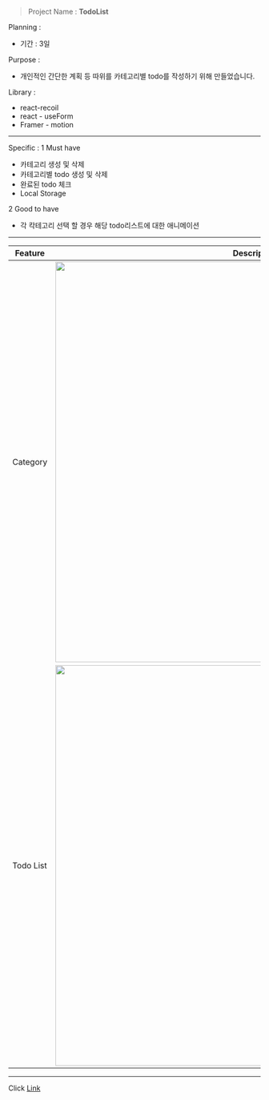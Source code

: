 > Project Name : **TodoList**

Planning :

- 기간 : 3일

Purpose :

- 개인적인 간단한 계획 등 따위를 카테고리별 todo를 작성하기 위해 만들었습니다.

Library :

- react-recoil
- react - useForm
- Framer - motion

---

Specific :
1 Must have

- 카테고리 생성 및 삭제
- 카테고리별 todo 생성 및 삭제
- 완료된 todo 체크
- Local Storage

2 Good to have

- 각 칵테고리 선택 할 경우 해당 todo리스트에 대한 애니메이션

---

|Feature|Description|
|--|--|
|Category|<img src="https://user-images.githubusercontent.com/83333409/148671608-da45c586-ec56-4555-b34b-91bed6ba6757.png" width='800'>
|Todo List|<img src="https://user-images.githubusercontent.com/83333409/148671612-6d6e062c-ec70-45fc-9271-afba69f63c10.png" width='800'>

---
Click [Link](https://jangth0655.github.io/react-todo-list-v2)
